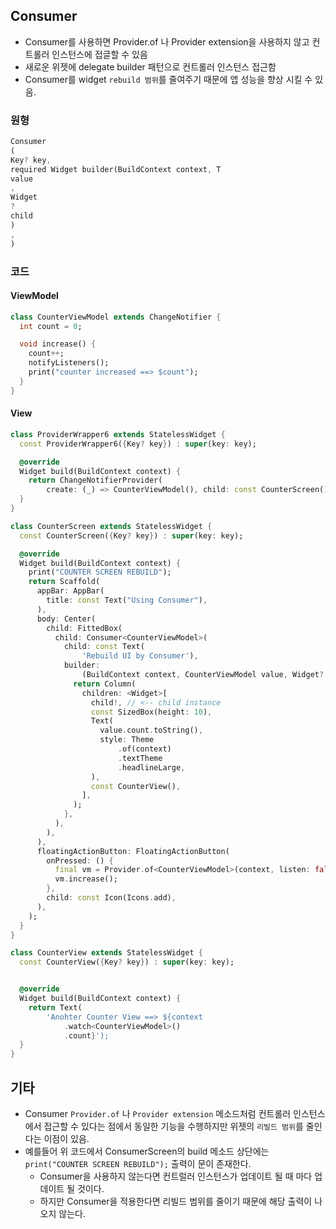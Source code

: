 ## Consumer
- Consumer를 사용하면 Provider.of<T> 나 Provider extension을 사용하지 않고 컨트롤러 인스턴스에 접글할 수 있음
- 새로운 위젯에 delegate builder 패턴으로 컨트롤러 인스턴스 접근함
- Consumer를 widget `rebuild 범위`를 줄여주기 때문에 앱 성능을 향상 시킬 수 있음.

### 원형

```dart 
Consumer
(
Key? key,
required Widget builder(BuildContext context, T
value
,
Widget
?
child
)
,
)
```

### 코드

#### ViewModel

```dart
class CounterViewModel extends ChangeNotifier {
  int count = 0;

  void increase() {
    count++;
    notifyListeners();
    print("counter increased ==> $count");
  }
}
```

#### View

```dart
class ProviderWrapper6 extends StatelessWidget {
  const ProviderWrapper6({Key? key}) : super(key: key);

  @override
  Widget build(BuildContext context) {
    return ChangeNotifierProvider(
        create: (_) => CounterViewModel(), child: const CounterScreen());
  }
}

class CounterScreen extends StatelessWidget {
  const CounterScreen({Key? key}) : super(key: key);

  @override
  Widget build(BuildContext context) {
    print("COUNTER SCREEN REBUILD");
    return Scaffold(
      appBar: AppBar(
        title: const Text("Using Consumer"),
      ),
      body: Center(
        child: FittedBox(
          child: Consumer<CounterViewModel>(
            child: const Text(
                'Rebuild UI by Consumer'),
            builder:
                (BuildContext context, CounterViewModel value, Widget? child) {
              return Column(
                children: <Widget>[
                  child!, // <-- child instance
                  const SizedBox(height: 10),
                  Text(
                    value.count.toString(),
                    style: Theme
                        .of(context)
                        .textTheme
                        .headlineLarge,
                  ),
                  const CounterView(),
                ],
              );
            },
          ),
        ),
      ),
      floatingActionButton: FloatingActionButton(
        onPressed: () {
          final vm = Provider.of<CounterViewModel>(context, listen: false);
          vm.increase();
        },
        child: const Icon(Icons.add),
      ),
    );
  }
}

class CounterView extends StatelessWidget {
  const CounterView({Key? key}) : super(key: key);


  @override
  Widget build(BuildContext context) {
    return Text(
        'Anohter Counter View ==> ${context
            .watch<CounterViewModel>()
            .count}');
  }
}
```

## 기타

- Consumer `Provider.of` 나 `Provider extension` 메소드처럼 컨트롤러 인스턴스에서 접근할 수 있다는 점에서 동일한 기능을 수행하지만 위젯의 `리빌드 범위`를 줄인다는 이점이 있음.
- 예를들어 위 코드에서 ConsumerScreen의 build 메소드 상단에는 `print("COUNTER SCREEN REBUILD");` 출력이 문이 존재한다.
  - Consumer을 사용하지 않는다면 컨트럴러 인스턴스가 업데이트 될 때 마다 업데이트 될 것이다.
  - 하지만 Consumer을 적용한다면 리빌드 범위를 줄이기 때문에 해당 출력이 나오지 않는다.
